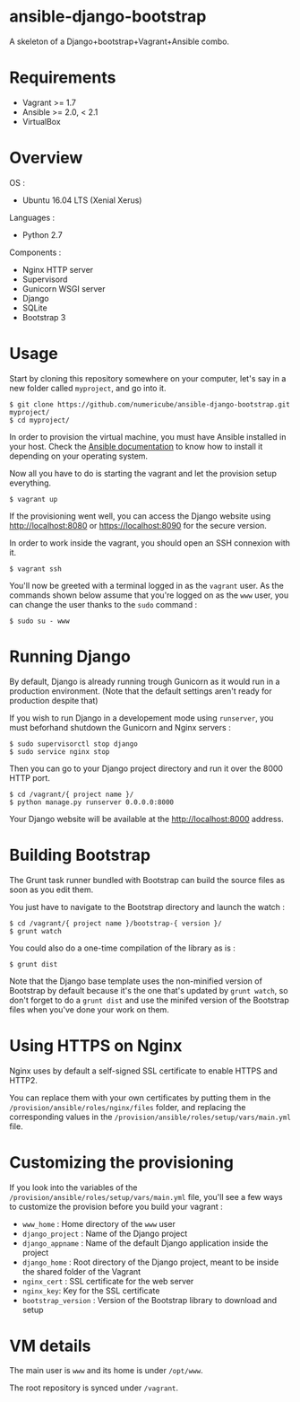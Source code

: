# ansible-django-bootstrap

A skeleton of a Django+bootstrap+Vagrant+Ansible combo.

# Requirements

* Vagrant >= 1.7
* Ansible >= 2.0, < 2.1
* VirtualBox

# Overview

OS :
* Ubuntu 16.04 LTS (Xenial Xerus)

Languages :
* Python 2.7

Components :
* Nginx HTTP server
* Supervisord
* Gunicorn WSGI server
* Django
* SQLite
* Bootstrap 3

# Usage

Start by cloning this repository somewhere on your computer, let's say in a new folder called `myproject`, and go into it.

	$ git clone https://github.com/numericube/ansible-django-bootstrap.git myproject/
	$ cd myproject/

In order to provision the virtual machine, you must have Ansible installed in your host. Check the [Ansible documentation](http://docs.ansible.com/ansible/intro_installation.html#installing-the-control-machine) to know how to install it depending on your operating system.

Now all you have to do is starting the vagrant and let the provision setup everything.

	$ vagrant up

If the provisioning went well, you can access the Django website using <http://localhost:8080> or <https://localhost:8090> for the secure version.

In order to work inside the vagrant, you should open an SSH connexion with it.

	$ vagrant ssh

You'll now be greeted with a terminal logged in as the `vagrant` user. As the commands shown below assume that you're logged on as the `www` user, you can change the user thanks to the `sudo` command :

	$ sudo su - www

# Running Django

By default, Django is already running trough Gunicorn as it would run in a production environment. (Note that the default settings aren't ready for production despite that)

If you wish to run Django in a developement mode using `runserver`, you must beforhand shutdown the Gunicorn and Nginx servers :

	$ sudo supervisorctl stop django
	$ sudo service nginx stop

Then you can go to your Django project directory and run it over the 8000 HTTP port.

	$ cd /vagrant/{ project name }/
	$ python manage.py runserver 0.0.0.0:8000

Your Django website will be available at the <http://localhost:8000> address.

# Building Bootstrap

The Grunt task runner bundled with Bootstrap can build the source files as soon as you edit them.

You just have to navigate to the Bootstrap directory and launch the watch :

	$ cd /vagrant/{ project name }/bootstrap-{ version }/
	$ grunt watch

You could also do a one-time compilation of the library as is :

	$ grunt dist

Note that the Django base template uses the non-minified version of Bootstrap by default because it's the one that's updated by `grunt watch`, so don't forget to do a `grunt dist` and use the minifed version of the Bootstrap files when you've done your work on them.

# Using HTTPS on Nginx

Nginx uses by default a self-signed SSL certificate to enable HTTPS and HTTP2.

You can replace them with your own certificates by putting them in the `/provision/ansible/roles/nginx/files` folder, and replacing the corresponding values in the `/provision/ansible/roles/setup/vars/main.yml` file.

# Customizing the provisioning

If you look into the variables of the `/provision/ansible/roles/setup/vars/main.yml` file, you'll see a few ways to customize the provision before you build your vagrant :

* `www_home` : Home directory of the `www` user
* `django_project` : Name of the Django project
* `django_appname` : Name of the default Django application inside the project
* `django_home` : Root directory of the Django project, meant to be inside the shared folder of the Vagrant
* `nginx_cert` : SSL certificate for the web server
* `nginx_key`: Key for the SSL certificate
* `bootstrap_version` : Version of the Bootstrap library to download and setup

# VM details

The main user is `www` and its home is under `/opt/www`.

The root repository is synced under `/vagrant`.
